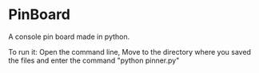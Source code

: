 # PinBoard
A console pin board made in python.

To run it: Open the command line, Move to the directory where you saved the files and enter the command "python pinner.py"
